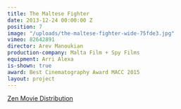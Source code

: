 ```yaml
---
title: The Maltese Fighter
date: 2013-12-24 00:00:00 Z
position: 7
image: "/uploads/the-maltese-fighter-wide-75fde3.jpg"
vimeo: 82642891
director: Arev Manoukian
production-company: Malta Film + Spy Films
equipment: Arri Alexa
is-shown: true
award: Best Cinematography Award MACC 2015
layout: project
---
```


[Zen Movie Distribution](https://www.zenmovie.it/the-maltese-fighter)